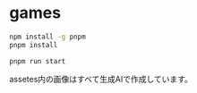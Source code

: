 # games

```sh
npm install -g pnpm
pnpm install
```

```Sh
pnpm run start
```

assetes内の画像はすべて生成AIで作成しています。
